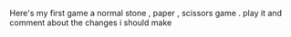 Here's my first game a normal stone , paper , scissors game .
play it and comment about the changes i should make
